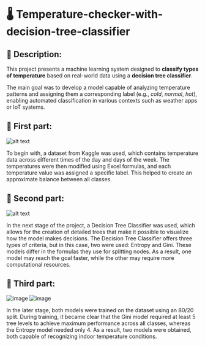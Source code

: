 # 🌡️ Temperature-checker-with-decision-tree-classifier
## 📌 Description:
This project presents a machine learning system designed to **classify types of temperature** based on real-world data using a **decision tree classifier**.

The main goal was to develop a model capable of analyzing temperature patterns and assigning them a corresponding label (e.g., *cold*, *normal*, *hot*), enabling automated classification in various contexts such as weather apps or IoT systems.

## 📌 First part:
![alt text](https://github.com/user-attachments/assets/f166c055-1bfa-4bb0-804f-3e61e5e67db5)

To begin with, a dataset from Kaggle was used, which contains temperature data across different times of the day and days of the week. The temperatures were then modified using Excel formulas, and each temperature value was assigned a specific label. This helped to create an approximate balance between all classes.

## 📌 Second part:
![alt text](https://github.com/user-attachments/assets/9c22ec3d-9319-4f9e-90e0-0352da108222)

In the next stage of the project, a Decision Tree Classifier was used, which allows for the creation of detailed trees that make it possible to visualize how the model makes decisions. The Decision Tree Classifier offers three types of criteria, but in this case, two were used: Entropy and Gini. These models differ in the formulas they use for splitting nodes. As a result, one model may reach the goal faster, while the other may require more computational resources.

## 📌 Third part:
![image](https://github.com/user-attachments/assets/a79b9cbc-0446-4acf-bb4e-d8064222ddc6)
![image](https://github.com/user-attachments/assets/687c87ca-9553-4074-a12f-df9ca3834a33)

In the later stage, both models were trained on the dataset using an 80/20 split. During training, it became clear that the Gini model required at least 5 tree levels to achieve maximum performance across all classes, whereas the Entropy model needed only 4. As a result, two models were obtained, both capable of recognizing indoor temperature conditions.

